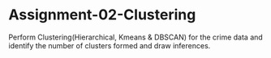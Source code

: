 # Assignment-02-Clustering
Perform Clustering(Hierarchical, Kmeans &amp; DBSCAN) for the crime data and identify the number of clusters formed and draw inferences.
